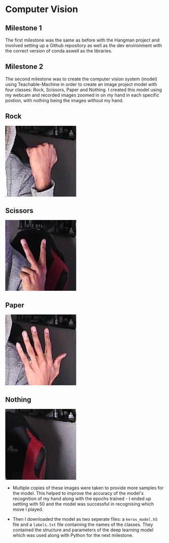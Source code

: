 # Computer Vision


## Milestone 1

 The first milestone was the same as before with the Hangman project and involved setting up a Github repository as well as the dev environment with the correct version of conda aswell as the libraries.

 ## Milestone 2

The second milestone was to create the computer vision system (model) using Teachable-Machine in order to create an image project model with four classes: Rock, Scissors, Paper and Nothing. I created this model using my webcam and recorded images zoomed in on my hand in each specific postion, with nothing being the images without my hand.

## Rock
![](Model%20images/Rock/8.jpg)

## Scissors
![](Model%20images/Scissors/37.jpg)
 
## Paper
![](Model%20images/Paper/10.jpg)

## Nothing
![](Model%20images/Nothing/22.jpg)

- Multiple copies of these images were taken to provide more samples for the model. This helped to improve the accuracy of the model's recognition of my hand along with the epochs trained - I ended up settling with 50 and the model was successful in recognising which move I played. 

- Then I downloaded the model as two seperate files: a `keras_model.h5` file and a `labels.txt` file containing the names of the classes. They contained the structure and parameters of the deep learning model which was used along with Python for the next milestone.
 
